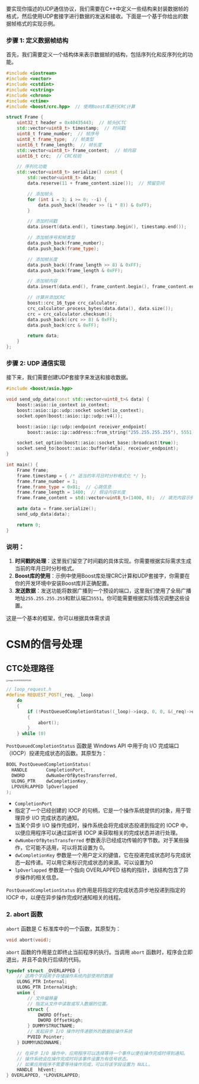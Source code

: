 要实现你描述的UDP通信协议，我们需要在C++中定义一些结构来封装数据帧的格式，然后使用UDP套接字进行数据的发送和接收。下面是一个基于你给出的数据帧格式的实现示例。

### 步骤 1: 定义数据帧结构

首先，我们需要定义一个结构体来表示数据帧的结构，包括序列化和反序列化的功能。

```cpp
#include <iostream>
#include <vector>
#include <cstdint>
#include <cstring>
#include <chrono>
#include <ctime>
#include <boost/crc.hpp>  // 使用Boost库进行CRC计算

struct Frame {
    uint32_t header = 0x40435443;  // 帧头@CTC
    std::vector<uint8_t> timestamp;  // 时间戳
    uint8_t frame_number;  // 帧序号
    uint8_t frame_type;  // 帧类型
    uint16_t frame_length;  // 帧长度
    std::vector<uint8_t> frame_content;  // 帧内容
    uint16_t crc;  // CRC校验

    // 序列化功能
    std::vector<uint8_t> serialize() const {
        std::vector<uint8_t> data;
        data.reserve(11 + frame_content.size());  // 预留空间

        // 添加帧头
        for (int i = 3; i >= 0; --i) {
            data.push_back((header >> (i * 8)) & 0xFF);
        }

        // 添加时间戳
        data.insert(data.end(), timestamp.begin(), timestamp.end());

        // 添加帧序号和帧类型
        data.push_back(frame_number);
        data.push_back(frame_type);

        // 添加帧长度
        data.push_back((frame_length >> 8) & 0xFF);
        data.push_back(frame_length & 0xFF);

        // 添加帧内容
        data.insert(data.end(), frame_content.begin(), frame_content.end());

        // 计算并添加CRC
        boost::crc_16_type crc_calculator;
        crc_calculator.process_bytes(data.data(), data.size());
        crc = crc_calculator.checksum();
        data.push_back((crc >> 8) & 0xFF);
        data.push_back(crc & 0xFF);

        return data;
    }
};
```

### 步骤 2: UDP 通信实现

接下来，我们需要创建UDP套接字来发送和接收数据。

```cpp
#include <boost/asio.hpp>

void send_udp_data(const std::vector<uint8_t>& data) {
    boost::asio::io_context io_context;
    boost::asio::ip::udp::socket socket(io_context);
    socket.open(boost::asio::ip::udp::v4());

    boost::asio::ip::udp::endpoint receiver_endpoint(
        boost::asio::ip::address::from_string("255.255.255.255"), 5551);

    socket.set_option(boost::asio::socket_base::broadcast(true));
    socket.send_to(boost::asio::buffer(data), receiver_endpoint);
}

int main() {
    Frame frame;
    frame.timestamp = { /* 适当的年月日时分秒格式化 */ };
    frame.frame_number = 1;
    frame.frame_type = 0x01;  // 心跳信息
    frame.frame_length = 1400;  // 假设内容长度
    frame.frame_content = std::vector<uint8_t>(1400, 0);  // 填充内容示例

    auto data = frame.serialize();
    send_udp_data(data);

    return 0;
}
```

### 说明：
1. **时间戳的处理**：这里我们留空了时间戳的具体实现。你需要根据实际需求生成当前的年月日时分秒格式。
2. **Boost库的使用**：示例中使用Boost库处理CRC计算和UDP套接字，你需要在你的开发环境中安装Boost库并正确配置。
3. **发送数据**：发送功能将数据广播到一个预设的端口，这里我们使用了全局广播地址`255.255.255.255`和默认端口`5551`。你可能需要根据实际情况调整这些设置。

这是一个基本的框架，你可以根据具体需求调



# CSM的信号处理

## CTC处理路径

<img src="https://cdn.jsdelivr.net/gh/ZhangYuQiao326/study_nodes_pictures/img/202405060924463.png" alt="image-20240506092411289" style="zoom:33%;" />



```cpp
// loop_request.h
#define REQUEST_POST(_req, _loop)                                                  \
    do                                                                             \
    {                                                                              \
        if (!PostQueuedCompletionStatus((_loop)->iocp, 0, 0, &(_req)->overlapped)) \
        {                                                                          \
            abort();                                                               \
        }                                                                          \
    } while (0)
```

`PostQueuedCompletionStatus` 函数是 Windows API 中用于向 I/O 完成端口（IOCP）投递完成状态的函数。其原型为：

```c
BOOL PostQueuedCompletionStatus(
  HANDLE       CompletionPort,
  DWORD        dwNumberOfBytesTransferred,
  ULONG_PTR    dwCompletionKey,
  LPOVERLAPPED lpOverlapped
);
```

- `CompletionPort` 
- 指定了一个已经创建的 IOCP 的句柄，它是一个操作系统提供的对象，用于管理异步 I/O 完成状态的通知。
- 当某个异步 I/O 操作完成时，操作系统会将完成状态投递到指定的 IOCP 中，以便应用程序可以通过监听该 IOCP 来获取相关的完成状态并进行处理。
- `dwNumberOfBytesTransferred` 参数表示已经成功传输的字节数。对于某些操作，它可能不适用，可以将其设置为 0。
- `dwCompletionKey` 参数是一个用户定义的键值，它在投递完成状态时与完成状态一起传递。可以用它来标识完成状态的来源。可以设置为0
- `lpOverlapped` 参数是一个指向 OVERLAPPED 结构的指针，该结构包含了异步操作的相关信息。

`PostQueuedCompletionStatus` 的作用是将指定的完成状态异步地投递到指定的 IOCP 中，以便在异步操作完成时通知相关的线程。

### 2. abort 函数

`abort` 函数是 C 标准库中的一个函数，其原型为：

```c
void abort(void);
```

`abort` 函数的作用是立即终止当前程序的执行。当调用 `abort` 函数时，程序会立即退出，并且不会执行后续的代码。

```cpp
typedef struct _OVERLAPPED {
    // 这两个字段用于存储操作系统内部使用的数据
    ULONG_PTR Internal;
    ULONG_PTR InternalHigh;
    union {
        // 文件偏移量
        // 指定从文件中读取或写入数据的位置。
        struct {
            DWORD Offset;
            DWORD OffsetHigh;
        } DUMMYSTRUCTNAME;
        // 发起异步 I/O 操作时传递额外的数据给操作系统
        PVOID Pointer;
    } DUMMYUNIONNAME;

    // 在异步 I/O 操作中，应用程序可以选择等待一个事件以便在操作完成时得到通知。
    // 操作系统会在操作完成时将该事件设置为有信号状态。
    // 如果应用程序不需要等待操作完成，可以将该字段设置为 NULL。
    HANDLE  hEvent;
} OVERLAPPED, *LPOVERLAPPED;
```

